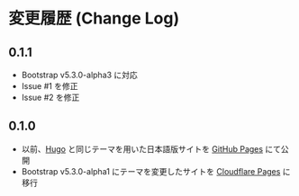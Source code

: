 
# 変更履歴 (Change Log)

## 0.1.1

- Bootstrap v5.3.0-alpha3 に対応
- Issue #1 を修正
- Issue #2 を修正


## 0.1.0

- 以前、[Hugo](https://gohugo.io/) と同じテーマを用いた日本語版サイトを [GitHub Pages](https://juggernautjp.github.io/hugo-docs-ja/) にて公開
- Bootstrap v5.3.0-alpha1 にテーマを変更したサイトを [Cloudflare Pages](https://juggernautjp.info/) に移行


